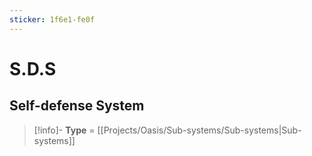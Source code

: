 ```yaml
---
sticker: 1f6e1-fe0f
---
```


# S.D.S
## **Self-defense System**
> [!info]-
> **Type** = [[Projects/Oasis/Sub-systems/Sub-systems|Sub-systems]]

